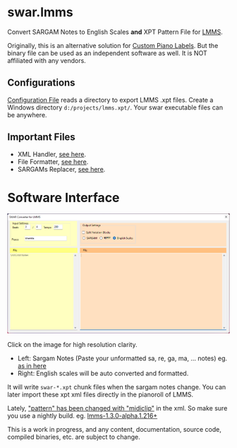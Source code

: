 # swar.lmms
Convert SARGAM Notes to English Scales __and__ XPT Pattern File for [LMMS](https://lmms.io/).

Originally, this is an alternative solution for [Custom Piano Labels](https://github.com/LMMS/lmms/issues/6162).
But the binary file can be used as an independent software as well. It is NOT affiliated with any vendors.

## Configurations
[Configuration File](swar/configs/Configurations.cs) reads a directory to export LMMS .xpt files.
Create a Windows directory `d:/projects/lmms.xpt/`.
Your swar executable files can be anywhere.

## Important Files

* XML Handler, [see here](swar/libraries/XMLHandler.cs).
* File Formatter, [see here](swar/libraries/Formatter.cs).
* SARGAMs Replacer, [see here](swar/libraries/Replacer.cs).

# Software Interface
![SWAR Interface](interface.png)

Click on the image for high resolution clarity.

* Left: Sargam Notes (Paste your unformatted sa, re, ga, ma, ... notes) eg. [as in here](https://github.com/anytizer/melodies.lmms/blob/main/melodies/%E0%A4%A4%E0%A5%80%E0%A4%9C%20%E0%A4%AD%E0%A4%BE%E0%A4%95%E0%A4%BE%20-%20%E0%A4%AA%E0%A5%81%E0%A4%B0%E0%A4%BE%E0%A4%A8%E0%A5%8B/notations/notations-sargams.txt)
* Right: English scales will be auto converted and formatted.

It will write `swar-*.xpt` chunk files when the sargam notes change.
You can later import these xpt xml files directly in the pianoroll of LMMS.

Lately, ["pattern" has been changed with "midiclip"](https://github.com/LMMS/lmms/issues/5592) in the xml.
So make sure you use a nightly build.
eg. [lmms-1.3.0-alpha.1.216+](https://nightly.link/LMMS/lmms/workflows/build/master/mingw64.zip)

This is a work in progress, and any content, documentation, source code, compiled binaries, etc. are subject to change.
